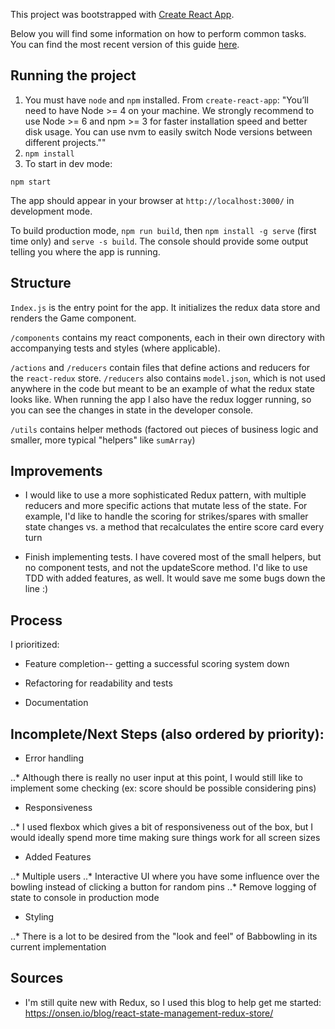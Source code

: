 This project was bootstrapped with [Create React App](https://github.com/facebookincubator/create-react-app).

Below you will find some information on how to perform common tasks.<br>
You can find the most recent version of this guide [here](https://github.com/facebookincubator/create-react-app/blob/master/packages/react-scripts/template/README.md).

## Running the project
1. You must have `node` and `npm` installed. From `create-react-app`:
"You’ll need to have Node >= 4 on your machine.
We strongly recommend to use Node >= 6 and npm >= 3 for faster installation speed and better disk usage. You can use nvm to easily switch Node versions between different projects.""
1. `npm install`
1. To start in dev mode:

`npm start`

The app should appear in your browser at `http://localhost:3000/` in development mode.

To build production mode, `npm run build`, then `npm install -g serve` (first time only) and `serve -s build`. The console should provide some output telling you where the app is running.

## Structure
`Index.js` is the entry point for the app. It initializes the redux data store and renders the Game component.

`/components` contains my react components, each in their own directory with accompanying tests and styles (where applicable).

`/actions` and `/reducers` contain files that define actions and reducers for the `react-redux` store. `/reducers` also contains `model.json`, which is not used anywhere in the code but meant to be an example of what the redux state looks like. When running the app I also have the redux logger running, so you can see the changes in state in the developer console.

`/utils` contains helper methods (factored out pieces of business logic and smaller, more typical "helpers" like `sumArray`)
## Improvements

* I would like to use a more sophisticated Redux pattern, with multiple reducers and more specific actions that mutate less of the state. For example, I'd like to handle the scoring for strikes/spares with smaller state changes vs. a method that recalculates the entire score card every turn

* Finish implementing tests. I have covered most of the small helpers, but no component tests, and not the updateScore method. I'd like to use TDD with added features, as well. It would save me some bugs down the line :)

## Process

I prioritized:

* Feature completion-- getting a successful scoring system down

* Refactoring for readability and tests

* Documentation

## Incomplete/Next Steps (also ordered by priority):

* Error handling

..* Although there is really no user input at this point, I would still like to implement some checking (ex: score should be possible considering pins)

* Responsiveness

..* I used flexbox which gives a bit of responsiveness out of the box, but I would ideally spend more time making sure things work for all screen sizes

* Added Features

..* Multiple users
..* Interactive UI where you have some influence over the bowling instead of clicking a button for random pins
..* Remove logging of state to console in production mode

* Styling

..* There is a lot to be desired from the "look and feel" of Babbowling in its current implementation

## Sources

* I'm still quite new with Redux, so I used this blog to help get me started: https://onsen.io/blog/react-state-management-redux-store/
